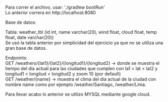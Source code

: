 Para correr el archivo, usar: './gradlew bootRun'<br />
Lo anterior correra en http://localhost:8080

Base de datos:

Tabla: weather_tbl (id int, name varchar(20), wind float, cloud float, temp float, date varchar(20))<br />
Se usó la tabla anterior por simplicidad del ejercicio ya que  no se utiliza una gran base de datos.<br />

Endpoints:<br />
 GET /weathers/{lat1}/{lat2}/{longitud1}/{longitud2} -> donde se muestra el tiempo del día actual para las ciudades que cumplen con la1 < lat < lat2 y longitud1 < longitud < longitud2 y zoom 10 (por default)<br />
 GET /weather/{name} -> muestra el clima del día actual de la ciudad con nombre name como por ejemplo /weather/Santiago, /weather/Lima.<br />


Para llevar acabo lo anterior se utilizo MYSQL mediante google cloud.
